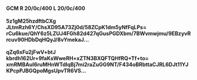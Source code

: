 #### GCM R 20/0c/400 L 20/0c/400
**5z1gM25hzdftbCXg**<br/>**JLtmRzh6Y/ChsXD95A73Zj0d/58ZCpK1dm5yNfFqLPs=**<br/>**rCu6kue/QhY6z5LZUJ4FGh82d427qGusPGDXbm/7BWvmwjmu/9EBzyvRrcuv90HDbDqHQyJ/8vYmekaJ...**<br/><br/>
**qZq6xFu2jFwV+btJ**<br/>**kbrdh162Ur+9faKsWweRH+xZTN3BXQFTQHfRQ+Tf+to=**<br/>**xmRMBAuI6ruMHnWTdIqBj7mi2raZuGG9NT/F434oBRbttaCJRL6DJt11YJKPcpPJBGQpoMgsUpvTR6VS...**